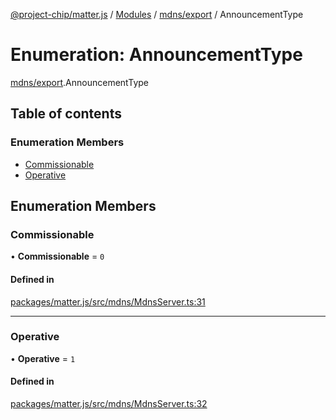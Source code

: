 [@project-chip/matter.js](../README.md) / [Modules](../modules.md) / [mdns/export](../modules/mdns_export.md) / AnnouncementType

# Enumeration: AnnouncementType

[mdns/export](../modules/mdns_export.md).AnnouncementType

## Table of contents

### Enumeration Members

- [Commissionable](mdns_export.AnnouncementType.md#commissionable)
- [Operative](mdns_export.AnnouncementType.md#operative)

## Enumeration Members

### Commissionable

• **Commissionable** = ``0``

#### Defined in

[packages/matter.js/src/mdns/MdnsServer.ts:31](https://github.com/project-chip/matter.js/blob/c15b1068/packages/matter.js/src/mdns/MdnsServer.ts#L31)

___

### Operative

• **Operative** = ``1``

#### Defined in

[packages/matter.js/src/mdns/MdnsServer.ts:32](https://github.com/project-chip/matter.js/blob/c15b1068/packages/matter.js/src/mdns/MdnsServer.ts#L32)
